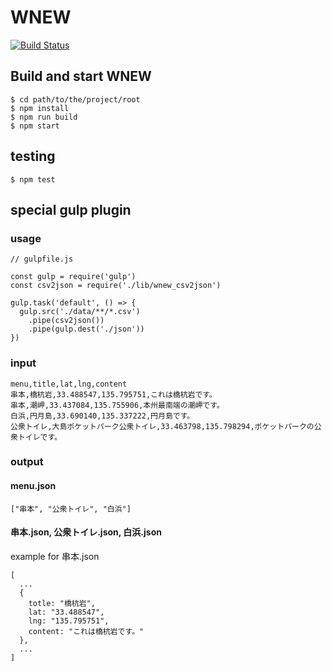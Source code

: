 # WNEW

[![Build Status](https://travis-ci.org/wakayama-hacker/wnew.svg?branch=master)](https://travis-ci.org/wakayama-hacker/wnew)

## Build and start WNEW

```
$ cd path/to/the/project/root
$ npm install
$ npm run build
$ npm start
```

## testing

```
$ npm test
```

## special gulp plugin

### usage

```
// gulpfile.js

const gulp = require('gulp')
const csv2json = require('./lib/wnew_csv2json')

gulp.task('default', () => {
  gulp.src('./data/**/*.csv')
    .pipe(csv2json())
    .pipe(gulp.dest('./json'))
})

```
### input

```
menu,title,lat,lng,content
串本,橋杭岩,33.488547,135.795751,これは橋杭岩です。
串本,潮岬,33.437084,135.755906,本州最南端の潮岬です。
白浜,円月島,33.690140,135.337222,円月島です。
公衆トイレ,大島ポケットパーク公衆トイレ,33.463798,135.798294,ポケットパークの公衆トイレです。
```

### output

#### menu.json

```
["串本", "公衆トイレ", "白浜"]
```

#### 串本.json, 公衆トイレ.json, 白浜.json

example for 串本.json

```
[
  ...
  {
    totle: "橋杭岩",
    lat: "33.488547",
    lng: "135.795751",
    content: "これは橋杭岩です。"
  },
  ...
]
```
